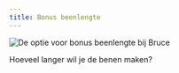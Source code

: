 ```yaml
---
title: Bonus beenlengte
---
```


![De optie voor bonus beenlengte bij Bruce](./legbonus.svg)

Hoeveel langer wil je de benen maken?